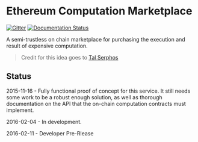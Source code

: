 # Ethereum Computation Marketplace

[![Gitter](https://badges.gitter.im/pipermerriam/ethereum-computation-market.svg)](https://gitter.im/pipermerriam/ethereum-computation-market?utm_source=badge&utm_medium=badge&utm_campaign=pr-badge)
[![Documentation Status](https://readthedocs.org/projects/ethereum-computation-market/badge/?version=latest)](https://readthedocs.org/projects/ethereum-computation-market/?badge=latest)

A semi-trustless on chain marketplace for purchasing the execution and result
of expensive computation.

> Credit for this idea goes to [Tal Serphos](https://twitter.com/TalSerphos)


## Status

2015-11-16 - Fully functional proof of concept for this service.  It still needs
some work to be a robust enough solution, as well as thorough documentation on
the API that the on-chain computation contracts must implement.

2016-02-04 - In development.

2016-02-11 - Developer Pre-Rlease
